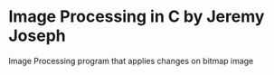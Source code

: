 # Image Processing in C by Jeremy  Joseph
 Image Processing program that applies changes on bitmap image 
